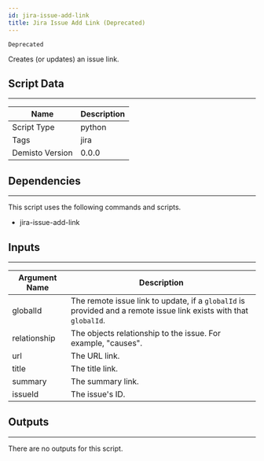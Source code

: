 ```yaml
---
id: jira-issue-add-link
title: Jira Issue Add Link (Deprecated)
---
```


`Deprecated`

Creates (or updates) an issue link.

## Script Data
---

| **Name** | **Description** |
| --- | --- |
| Script Type | python |
| Tags | jira |
| Demisto Version | 0.0.0 |

## Dependencies
---
This script uses the following commands and scripts.
* jira-issue-add-link

## Inputs
---

| **Argument Name** | **Description** |
| --- | --- |
| globalId | The remote issue link to update, if a `globalId` is provided and a remote issue link exists with that `globalId`. |
| relationship | The objects relationship to the issue. For example, "causes". |
| url | The URL link. |
| title | The title link. |
| summary | The summary link. |
| issueId | The issue's ID. |

## Outputs
---
There are no outputs for this script.
